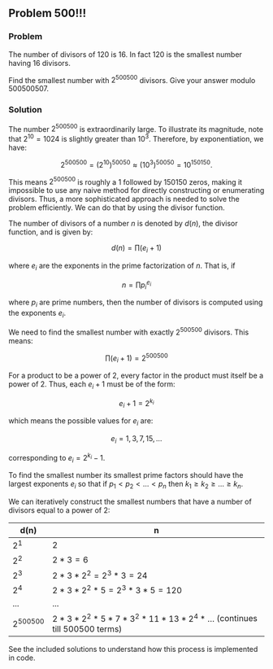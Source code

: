 ## Problem 500!!!

### Problem

The number of divisors of 120 is 16.
In fact 120 is the smallest number having 16 divisors.

Find the smallest number with $2^{500500}$ divisors.
Give your answer modulo 500500507.

### Solution

The number $2^{500500}$ is extraordinarily large. To illustrate its magnitude, note that $2^{10} = 1024$ is slightly greater than $10^3$. Therefore, by exponentiation, we have:

```math
2^{500500} = \left(2^{10}\right)^{50050} \approx \left(10^3\right)^{50050} = 10^{150150}.
```

This means $2^{500500}$ is roughly a 1 followed by 150150 zeros, making it impossible to use any naive method for directly constructing or enumerating divisors. Thus, a more sophisticated approach is needed to solve the problem efficiently. We can do that by using the divisor function.

The number of divisors of a number $n$ is denoted by $d(n)$, the divisor function, and is given by:
```math
d(n) = \prod (e_i + 1)
```

where $e_i$ are the exponents in the prime factorization of $n$. That is, if
```math
n = \prod p_i^{e_i}
```

where $p_i$ are prime numbers, then the number of divisors is computed using the exponents $e_i$.

We need to find the smallest number with exactly $2^{500500}$ divisors. This means:
```math
\prod (e_i + 1) = 2^{500500}
```

For a product to be a power of 2, every factor in the product must itself be a power of 2. Thus, each $e_i + 1$ must be of the form:
```math
e_i + 1 = 2^{k_i}
```

which means the possible values for $e_i$ are:
```math
e_i = 1, 3, 7, 15, \dots
```

corresponding to $e_i = 2^{k_i} - 1$.

To find the smallest number its smallest prime factors should have the largest exponents $e_i$ so that if $p_1 \lt p_2 \lt \dots \lt p_n$ then $k_1 \ge k_2 \ge \dots \ge k_n$.

We can iteratively construct the smallest numbers that have a number of divisors equal to a power of 2:

|d(n)|n|
|-|-|
|$2^1$|$2$|
|$2^2$|$2*3=6$|
|$2^3$|$2*3*2^2=2^3*3=24$|
|$2^4$|$2*3*2^2*5=2^3*3*5=120$|
|...|...|
|$2^{500500}$|$2*3*2^2*5*7*3^2*11*13*2^4*\dots$ (continues till 500500 terms)|

See the included solutions to understand how this process is implemented in code.